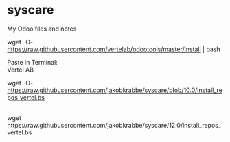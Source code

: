 # syscare
My Odoo files and notes

wget -O- https://raw.githubusercontent.com/vertelab/odootools/master/install | bash

Paste in Terminal:<br>
Vertel AB<br>

wget -O- https://raw.githubusercontent.com/jakobkrabbe/syscare/blob/10.0/install_repos_vertel.bs

<br>
wget https://raw.githubusercontent.com/jakobkrabbe/syscare/12.0/install_repos_vertel.bs
